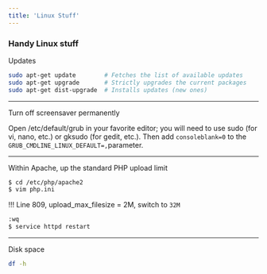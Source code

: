 ```yaml
---
title: 'Linux Stuff'
---
```


### Handy Linux stuff

Updates

```sh
sudo apt-get update        # Fetches the list of available updates
sudo apt-get upgrade       # Strictly upgrades the current packages
sudo apt-get dist-upgrade  # Installs updates (new ones)
```
---

Turn off screensaver permanently

Open /etc/default/grub in your favorite editor; you will need to use sudo (for vi, nano, etc.) or gksudo (for gedit, etc.). 
Then add `consoleblank=0` to the `GRUB_CMDLINE_LINUX_DEFAULT=,`parameter.

---

Within Apache, up the standard PHP upload limit

```sh
$ cd /etc/php/apache2
$ vim php.ini
```
!!! Line 809, upload_max_filesize = 2M, switch to `32M`
```sh
:wq
$ service httpd restart
```
---



Disk space
```sh
df -h
```
